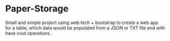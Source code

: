 # Paper-Storage

Small and simple project using web tech + bootstrap to create a web app for a table, which data would be populated from a JSON or TXT file and with have crud operations.
